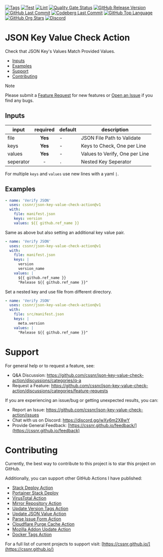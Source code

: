 [![Tags](https://img.shields.io/github/actions/workflow/status/cssnr/json-key-value-check-action/tags.yaml?logo=github&logoColor=white&label=tags)](https://github.com/cssnr/json-key-value-check-action/actions/workflows/tags.yaml)
[![Test](https://img.shields.io/github/actions/workflow/status/cssnr/json-key-value-check-action/test.yaml?logo=github&logoColor=white&label=test)](https://github.com/cssnr/json-key-value-check-action/actions/workflows/test.yaml)
[![Lint](https://img.shields.io/github/actions/workflow/status/cssnr/json-key-value-check-action/lint.yaml?logo=github&logoColor=white&label=lint)](https://github.com/cssnr/json-key-value-check-action/actions/workflows/lint.yaml)
[![Quality Gate Status](https://sonarcloud.io/api/project_badges/measure?project=cssnr_json-key-value-check-action&metric=alert_status)](https://sonarcloud.io/summary/new_code?id=cssnr_json-key-value-check-action)
[![GitHub Release Version](https://img.shields.io/github/v/release/cssnr/json-key-value-check-action?logo=github)](https://github.com/cssnr/json-key-value-check-action/releases/latest)
[![GitHub Last Commit](https://img.shields.io/github/last-commit/cssnr/json-key-value-check-action?logo=github&logoColor=white&label=updated)](https://github.com/cssnr/json-key-value-check-action/graphs/commit-activity)
[![Codeberg Last Commit](https://img.shields.io/gitea/last-commit/cssnr/json-key-value-check-action/master?gitea_url=https%3A%2F%2Fcodeberg.org%2F&logo=codeberg&logoColor=white&label=updated)](https://codeberg.org/cssnr/json-key-value-check-action)
[![GitHub Top Language](https://img.shields.io/github/languages/top/cssnr/json-key-value-check-action?logo=htmx&logoColor=white)](https://github.com/cssnr/json-key-value-check-action)
[![GitHub Org Stars](https://img.shields.io/github/stars/cssnr?style=flat&logo=github&logoColor=white)](https://cssnr.github.io/)
[![Discord](https://img.shields.io/discord/899171661457293343?logo=discord&logoColor=white&label=discord&color=7289da)](https://discord.gg/wXy6m2X8wY)

# JSON Key Value Check Action

Check that JSON Key's Values Match Provided Values.

- [Inputs](#Inputs)
- [Examples](#Examples)
- [Support](#Support)
- [Contributing](#Contributing)

> [!NOTE]  
> Please submit a [Feature Request](https://github.com/cssnr/json-key-value-check-action/discussions/categories/feature-requests)
> for new features or [Open an Issue](https://github.com/cssnr/json-key-value-check-action/issues)
> if you find any bugs.

## Inputs

| input     | required | default | description                    |
| --------- | :------: | ------- | ------------------------------ |
| file      | **Yes**  | -       | JSON File Path to Validate     |
| keys      | **Yes**  | -       | Keys to Check, One per Line    |
| values    | **Yes**  | -       | Values to Verify, One per Line |
| seperator |    -     | `.`     | Nested Key Seperator           |

For multiple `keys` and `values` use new lines with a yaml `|`.

## Examples

```yaml
- name: 'Verify JSON'
  uses: cssnr/json-key-value-check-action@v1
  with:
    file: manifest.json
    keys: version
    values: ${{ github.ref_name }}
```

Same as above but also setting an additional key value pair.

```yaml
- name: 'Verify JSON'
  uses: cssnr/json-key-value-check-action@v1
  with:
    file: manifest.json
    keys: |
      version
      version_name
    values: |
      ${{ github.ref_name }}
      "Release ${{ github.ref_name }}"
```

Set a nested key and use file from different directory.

```yaml
- name: 'Verify JSON'
  uses: cssnr/json-key-value-check-action@v1
  with:
    file: src/manifest.json
    keys: |
      meta.version
    values: |
      "Release ${{ github.ref_name }}"
```

# Support

For general help or to request a feature, see:

- Q&A Discussion: https://github.com/cssnr/json-key-value-check-action/discussions/categories/q-a
- Request a Feature: https://github.com/cssnr/json-key-value-check-action/discussions/categories/feature-requests

If you are experiencing an issue/bug or getting unexpected results, you can:

- Report an Issue: https://github.com/cssnr/json-key-value-check-action/issues
- Chat with us on Discord: https://discord.gg/wXy6m2X8wY
- Provide General Feedback: [https://cssnr.github.io/feedback/](https://cssnr.github.io/feedback)

# Contributing

Currently, the best way to contribute to this project is to star this project on GitHub.

Additionally, you can support other GitHub Actions I have published:

- [Stack Deploy Action](https://github.com/cssnr/stack-deploy-action?tab=readme-ov-file#readme)
- [Portainer Stack Deploy](https://github.com/cssnr/portainer-stack-deploy-action?tab=readme-ov-file#readme)
- [VirusTotal Action](https://github.com/cssnr/virustotal-action?tab=readme-ov-file#readme)
- [Mirror Repository Action](https://github.com/cssnr/mirror-repository-action?tab=readme-ov-file#readme)
- [Update Version Tags Action](https://github.com/cssnr/update-version-tags-action?tab=readme-ov-file#readme)
- [Update JSON Value Action](https://github.com/cssnr/update-json-value-action?tab=readme-ov-file#readme)
- [Parse Issue Form Action](https://github.com/cssnr/parse-issue-form-action?tab=readme-ov-file#readme)
- [Cloudflare Purge Cache Action](https://github.com/cssnr/cloudflare-purge-cache-action?tab=readme-ov-file#readme)
- [Mozilla Addon Update Action](https://github.com/cssnr/mozilla-addon-update-action?tab=readme-ov-file#readme)
- [Docker Tags Action](https://github.com/cssnr/docker-tags-action?tab=readme-ov-file#readme)

For a full list of current projects to support visit: [https://cssnr.github.io/](https://cssnr.github.io/)
